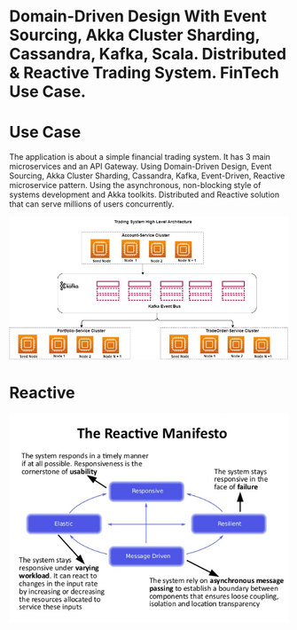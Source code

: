 # Domain-Driven Design With Event Sourcing, Akka Cluster Sharding, Cassandra, Kafka, Scala. Distributed & Reactive Trading System. FinTech Use Case.

# Use Case
The application is about a simple financial trading system. It has 3 main microservices and an API Gateway. Using Domain-Driven Design, Event Sourcing, Akka Cluster Sharding, Cassandra, Kafka, Event-Driven, Reactive microservice pattern.  Using the asynchronous, non-blocking style of systems development and Akka toolkits. Distributed and Reactive solution that can serve millions of users concurrently.

![alt text](https://github.com/seyijava/Akka-StockTrading-EventSourcing/blob/master/images/TradingSystem.jpg)

# Reactive

![alt text](https://github.com/seyijava/Akka-StockTrading-EventSourcing/blob/master/images/Reactive.png)



